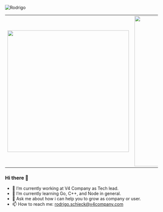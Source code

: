 ![Rodrigo](https://user-images.githubusercontent.com/21986811/119857316-d54a3600-bee9-11eb-9ab6-877ac11d953f.png)

<center>
<table>
  <tr>
      <td><img width="400px" align="left" src="https://github-readme-stats.vercel.app/api/top-langs/?username=rodrigodh&hide=html&layout=compact&theme=tokyonight" /></td>
      <td><img width="495px" align="left" src="https://github-readme-stats.vercel.app/api?username=rodrigodh&theme=tokyonight" /></td>
  </tr>   
</table>
</center>

### Hi there 👋

- 🔭 I’m currently working at V4 Company as Tech lead.
- 🌱 I’m currently learning Go, C++, and Node in general.
- 💬 Ask me about how i can help you to grow as company or user.
- 📫 How to reach me: rodrigo.schieck@v4company.com
